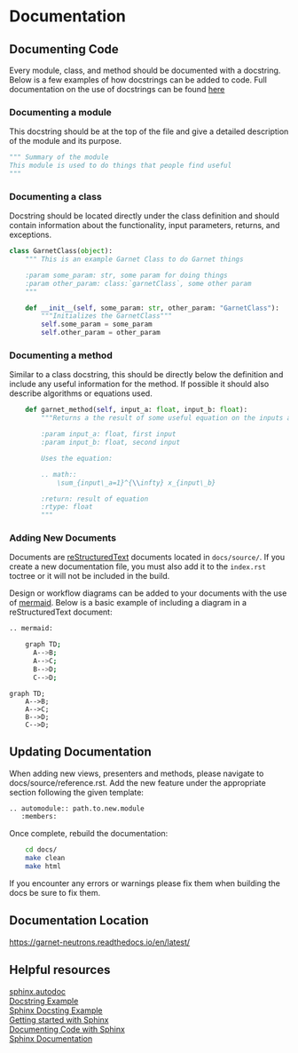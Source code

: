 # Documentation

## Documenting Code

Every module, class, and method should be documented with a docstring. Below is a few examples of how docstrings can be added to code. Full documentation on the use of docstrings can be found [here](https://sphinx-rtd-tutorial.readthedocs.io/en/latest/docstrings.html)

### Documenting a module

This docstring should be at the top of the file and give a detailed description of the module and its purpose.

```python
""" Summary of the module
This module is used to do things that people find useful
"""
```

### Documenting a class

Docstring should be located directly under the class definition and should contain information about the functionality, input parameters, returns, and exceptions.

```python
class GarnetClass(object):
    """ This is an example Garnet Class to do Garnet things

    :param some_param: str, some param for doing things
    :param other_param: class:`garnetClass`, some other param
    """

    def __init__(self, some_param: str, other_param: "GarnetClass"):
        """Initializes the GarnetClass"""
        self.some_param = some_param
        self.other_param = other_param
```


### Documenting a method
Similar to a class docstring, this should be directly below the definition and include any useful information for the method. If possible it should also describe algorithms or equations used.

```python
    def garnet_method(self, input_a: float, input_b: float):
        """Returns a the result of some useful equation on the inputs a and b

        :param input_a: float, first input
        :param input_b: float, second input

        Uses the equation:

        .. math::
            \sum_{input\_a=1}^{\\infty} x_{input\_b}

        :return: result of equation
        :rtype: float
        """
```


### Adding New Documents
Documents are [reStructuredText](https://www.sphinx-doc.org/en/master/usage/restructuredtext/basics.html) documents located in `docs/source/`. If you create a new documentation file, you must also add it to the `index.rst` toctree or it will not be included in the build.

Design or workflow diagrams can be added to your documents with the use of [mermaid](https://mermaid.js.org/intro/). Below is a basic example of including a diagram in a reStructuredText document:

```bash
.. mermaid:

    graph TD;
      A-->B;
      A-->C;
      B-->D;
      C-->D;
```
```mermaid
graph TD;
    A-->B;
    A-->C;
    B-->D;
    C-->D;
```

## Updating Documentation

When adding new views, presenters and methods, please navigate to docs/source/reference.rst. Add the new feature under the appropriate section following the given template:

```bash
.. automodule:: path.to.new.module
   :members:
```

Once complete, rebuild the documentation:
```bash
    cd docs/
    make clean
    make html
```
If you encounter any errors or warnings please fix them when building the docs be sure to fix them.



## Documentation Location

https://garnet-neutrons.readthedocs.io/en/latest/



## Helpful resources
[sphinx.autodoc](https://www.sphinx-doc.org/en/master/usage/extensions/autodoc.html) \
[Docstring Example](https://thomas-cokelaer.info/tutorials/sphinx/docstring_python.html) \
[Sphinx Docsting Example](https://sphinx-rtd-tutorial.readthedocs.io/en/latest/docstrings.html) \
[Getting started with Sphinx](https://docs.readthedocs.io/en/stable/intro/getting-started-with-sphinx.html) \
[Documenting Code with Sphinx](https://pythonhosted.org/an_example_pypi_project/sphinx.html) \
[Sphinx Documentation](https://www.sphinx-doc.org/en/master/usage/domains/python.html)

